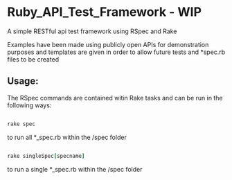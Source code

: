 # Ruby_API_Test_Framework - WIP

A simple RESTful api test framework using RSpec and Rake

Examples have been made using publicly open APIs for demonstration purposes and templates are given in order to allow future tests and *spec.rb files to be created



## Usage:
The RSpec commands are contained witin Rake tasks and can be run in the following ways:

```ruby

rake spec

```

to run all *_spec.rb within the /spec folder




```ruby

rake singleSpec[specname]

```

to run a single *_spec.rb within the /spec folder
